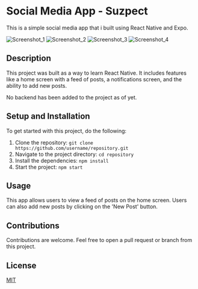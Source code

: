 # Social Media App - Suzpect

This is a simple social media app that i built using React Native and Expo.

![Screenshot_1](./screenshots/Screenshot_1.png)
![Screenshot_2](./screenshots/Screenshot_2.png)
![Screenshot_3](./screenshots/Screenshot_3.png)
![Screenshot_4](./screenshots/Screenshot_4.png)

## Description

This project was built as a way to learn React Native. It includes features like a home screen with a feed of posts, a notifications screen, and the ability to add new posts.

No backend has been added to the project as of yet.
## Setup and Installation

To get started with this project, do the following:

1. Clone the repository: `git clone https://github.com/username/repository.git`
2. Navigate to the project directory: `cd repository`
3. Install the dependencies: `npm install`
4. Start the project: `npm start`

## Usage

This app allows users to view a feed of posts on the home screen. Users can also add new posts by clicking on the 'New Post' button.

## Contributions

Contributions are welcome. Feel free to open a pull request or branch from this project.

## License

[MIT](https://choosealicense.com/licenses/mit/)
